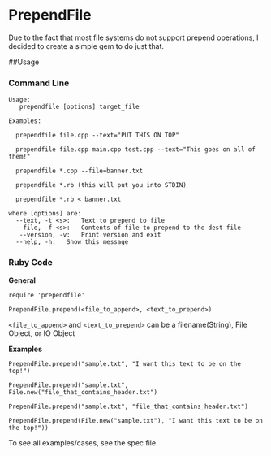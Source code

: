 PrependFile
=============

Due to the fact that most file systems do not support prepend operations, I decided to create a simple gem to do just that.


##Usage

### Command Line

    Usage:
       prependfile [options] target_file

    Examples:
      
      prependfile file.cpp --text="PUT THIS ON TOP"

      prependfile file.cpp main.cpp test.cpp --text="This goes on all of them!"

      prependfile *.cpp --file=banner.txt

      prependfile *.rb (this will put you into STDIN)

      prependfile *.rb < banner.txt

    where [options] are:
      --text, -t <s>:   Text to prepend to file
      --file, -f <s>:   Contents of file to prepend to the dest file
       --version, -v:   Print version and exit
      --help, -h:   Show this message


### Ruby Code  

  **General**

    require 'prependfile'
    
    PrependFile.prepend(<file_to_append>, <text_to_prepend>)

  `<file_to_append>` and `<text_to_prepend>` can be a filename(String), File Object, or IO Object


  **Examples**

    PrependFile.prepend("sample.txt", "I want this text to be on the top!")

    PrependFile.prepend("sample.txt", File.new("file_that_contains_header.txt")

    PrependFile.prepend("sample.txt", "file_that_contains_header.txt")

    PrependFile.prepend(File.new("sample.txt"), "I want this text to be on the top!"))

   To see all examples/cases, see the spec file.
